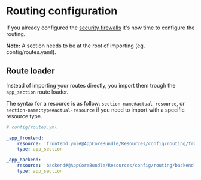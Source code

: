 Routing configuration
=====================

If you already configured the [security firewalls](firewall.md) it's now time 
to configure the routing.

**Note:** A section needs to be at the root of importing (eg. config/routes.yaml).

## Route loader

Instead of importing your routes directly, you import them trough the 
`app_section` route loader.

The syntax for a resource is as follow: `section-name#actual-resource`, 
or `section-name:type#actual-resource` if you need to import with a specific
resource type.

```yaml
# config/routes.yml

_app_frontend:
    resource: 'frontend:yml#@AppCoreBundle/Resources/config/routing/frontend.yml'
    type: app_section

_app_backend:
    resource: 'backend#@AppCoreBundle/Resources/config/routing/backend.yml'
    type: app_section
```
